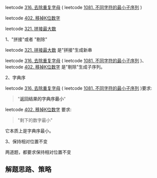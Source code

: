 



leetcode [316. 去除重复字母](https://leetcode-cn.com/problems/remove-duplicate-letters/) ( leetcode  [1081. 不同字符的最小子序列](https://leetcode-cn.com/problems/smallest-subsequence-of-distinct-characters/) )

leetcode [402. 移掉K位数字](https://leetcode-cn.com/problems/remove-k-digits/)

leetcode [321. 拼接最大数](https://leetcode-cn.com/problems/create-maximum-number/)



1、"拼接"或者 "剔除"

leetcode [321. 拼接最大数](https://leetcode-cn.com/problems/create-maximum-number/) 是"拼接"生成新串

leetcode [316. 去除重复字母](https://leetcode-cn.com/problems/remove-duplicate-letters/) ( leetcode  [1081. 不同字符的最小子序列](https://leetcode-cn.com/problems/smallest-subsequence-of-distinct-characters/) )、leetcode [402. 移掉K位数字](https://leetcode-cn.com/problems/remove-k-digits/) 是"剔除"生成子序列。

2、字典序

leetcode [316. 去除重复字母](https://leetcode-cn.com/problems/remove-duplicate-letters/) ( leetcode  [1081. 不同字符的最小子序列](https://leetcode-cn.com/problems/smallest-subsequence-of-distinct-characters/) )要求:

> "**返回结果的字典序最小**" 

leetcode [402. 移掉K位数字](https://leetcode-cn.com/problems/remove-k-digits/) 要求:

> "剩下的数字最小"

它本质上是字典序最小。



3、保持相对位置不变

两道题，都要求保持相对位置不变



## 解题思路、策略